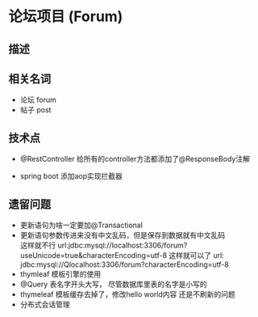 # 论坛项目 (Forum)

## 描述

## 相关名词
- 论坛 forum
- 帖子 post

## 技术点
- @RestController 给所有的controller方法都添加了@ResponseBody注解

- spring boot 添加aop实现拦截器

## 遗留问题
- 更新语句为啥一定要加@Transactional
- 更新语句参数传进来没有中文乱码，但是保存到数据就有中文乱码    
    这样就不行 url:jdbc:mysql://localhost:3306/forum?useUnicode=true&amp;characterEncoding=utf-8
    这样就可以了 url: jdbc:mysql://Qlocalhost:3306/forum?characterEncoding=utf-8
- thymleaf 模板引擎的使用
- @Query 表名字开头大写， 尽管数据库里表的名字是小写的
- thymeleaf 模板缓存去掉了，修改hello world内容 还是不刷新的问题
- 分布式会话管理